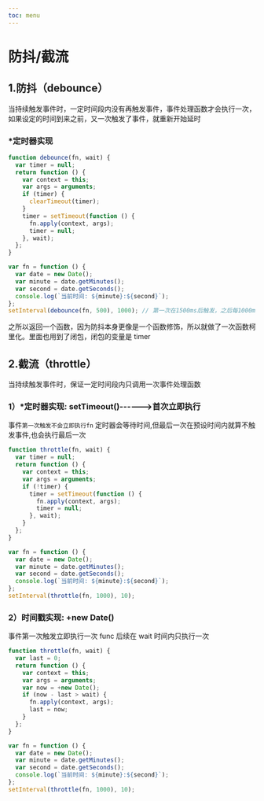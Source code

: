 ```yaml
---
toc: menu
---
```


# 防抖/截流

## 1.防抖（debounce）

当持续触发事件时，一定时间段内没有再触发事件，事件处理函数才会执行一次，如果设定的时间到来之前，又一次触发了事件，就重新开始延时

### \*定时器实现

```js
function debounce(fn, wait) {
  var timer = null;
  return function () {
    var context = this;
    var args = arguments;
    if (timer) {
      clearTimeout(timer);
    }
    timer = setTimeout(function () {
      fn.apply(context, args);
      timer = null;
    }, wait);
  };
}

var fn = function () {
  var date = new Date();
  var minute = date.getMinutes();
  var second = date.getSeconds();
  console.log(`当前时间: ${minute}:${second}`);
};
setInterval(debounce(fn, 500), 1000); // 第一次在1500ms后触发，之后每1000ms触发一次
```

之所以返回一个函数，因为防抖本身更像是一个函数修饰，所以就做了一次函数柯里化。里面也用到了闭包，闭包的变量是 timer

## 2.截流（throttle）

当持续触发事件时，保证一定时间段内只调用一次事件处理函数

### 1）\*定时器实现: setTimeout()------>首次立即执行

事件`第一次触发不会立即执行fn` 定时器会等待时间,但最后一次在预设时间内就算不触发事件,也会执行最后一次

```js
function throttle(fn, wait) {
  var timer = null;
  return function () {
    var context = this;
    var args = arguments;
    if (!timer) {
      timer = setTimeout(function () {
        fn.apply(context, args);
        timer = null;
      }, wait);
    }
  };
}

var fn = function () {
  var date = new Date();
  var minute = date.getMinutes();
  var second = date.getSeconds();
  console.log(`当前时间: ${minute}:${second}`);
};
setInterval(throttle(fn, 1000), 10);
```

### 2）时间戳实现: +new Date()

事件第一次触发立即执行一次 func 后续在 wait 时间内只执行一次

```js
function throttle(fn, wait) {
  var last = 0;
  return function () {
    var context = this;
    var args = arguments;
    var now = +new Date();
    if (now - last > wait) {
      fn.apply(context, args);
      last = now;
    }
  };
}

var fn = function () {
  var date = new Date();
  var minute = date.getMinutes();
  var second = date.getSeconds();
  console.log(`当前时间: ${minute}:${second}`);
};
setInterval(throttle(fn, 1000), 10);
```
